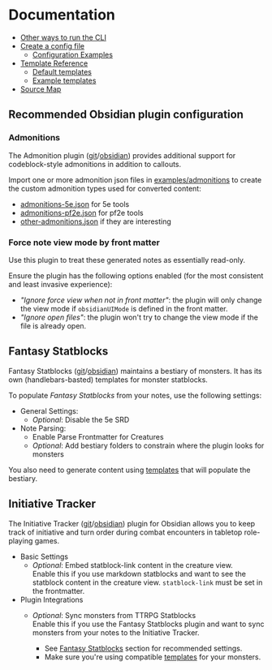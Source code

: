# Documentation

- [Other ways to run the CLI](alternateRun.md)
- [Create a config file](configuration.md)
    - [Configuration Examples][ex-config]
- [Template Reference](templates/README.md)
    - [Default templates][def-templates]
    - [Example templates][ex-templates]
- [Source Map](sourceMap.md)

[ex-ad]: ../examples/admonitions
[ex-config]: ../examples/config
[ex-templates]: ../examples/templates
[def-templates]: ../src/main/resources/templates

## Recommended Obsidian plugin configuration

### Admonitions

The Admonition plugin ([git](https://github.com/javalent/admonitions)/[obsidian](obsidian://show-plugin?id=obsidian-admonition)) provides additional support for codeblock-style admonitions in addition to callouts.

Import one or more admonition json files in [examples/admonitions][ex-ad] to create the custom admonition types used for converted content:

- [admonitions-5e.json](../examples/admonitions/admonitions-5e.json) for 5e tools
- [admonitions-pf2e.json](../examples/admonitions/admonitions-pf2e-v3.json) for pf2e tools
- [other-admonitions.json](../examples/admonitions/other-admonitions.json) if they are interesting

### Force note view mode by front matter

Use this plugin to treat these generated notes as essentially read-only.

Ensure the plugin has the following options enabled (for the most consistent and least invasive experience):

- *"Ignore force view when not in front matter"*: the plugin will only change the view mode if `obsidianUIMode` is defined in the front matter.
- *"Ignore open files"*: the plugin won't try to change the view mode if the file is already open.

## Fantasy Statblocks

Fantasy Statblocks ([git](https://github.com/javalent/fantasy-statblocks)/[obsidian](obsidian://show-plugin?id=obsidian-5e-statblocks)) maintains a bestiary of monsters. It has its own (handlebars-basted) templates for monster statblocks.

To populate *Fantasy Statblocks* from your notes, use the following settings:

- General Settings:
    - *Optional*: Disable the 5e SRD
- Note Parsing:
    - Enable Parse Frontmatter for Creatures
    - *Optional*: Add bestiary folders to constrain where the plugin looks for monsters

You also need to generate content using [templates][5eTools templates] that will populate the bestiary.

## Initiative Tracker

The Initiative Tracker ([git](https://github.com/javalent/initiative-tracker)/[obsidian](obsidian://show-plugin?id=initiative-tracker)) plugin for Obsidian allows you to keep track of initiative and turn order during combat encounters in tabletop role-playing games.

- Basic Settings
    - *Optional*: Embed statblock-link content in the creature view.  
        Enable this if you use markdown statblocks and want to see the statblock content in the creature view.
        `statblock-link` must be set in the frontmatter.
- Plugin Integrations
    - *Optional*: Sync monsters from TTRPG Statblocks  
        Enable this if you use the Fantasy Statblocks plugin and want to sync monsters from your notes to the Initiative Tracker.

        - See [Fantasy Statblocks](#fantasy-statblocks) section for recommended settings.
        - Make sure you're using compatible [templates][5eTools templates] for your monsters.

[5eTools templates]: ../examples/templates/tools5e/README.md#5etools-alternate-monster-templates
